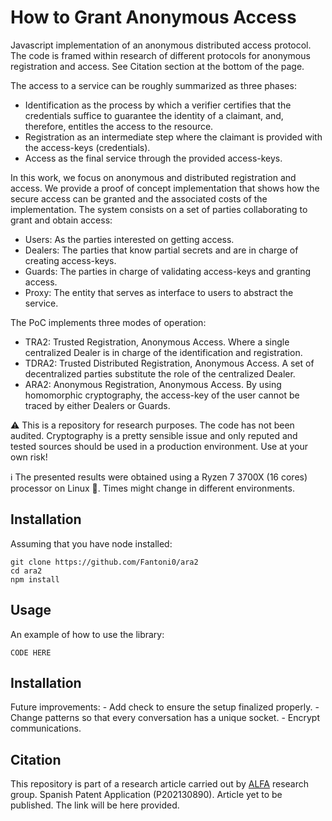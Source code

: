 # How to Grant Anonymous Access
Javascript implementation of an anonymous distributed access protocol.
The code is framed within research of different protocols for anonymous registration and access.
See Citation section at the bottom of the page.

The access to a service can be roughly summarized as three phases:
- Identification as the process by which a verifier certifies that the credentials suffice to guarantee the identity of a claimant, and,
therefore, entitles the access to the resource.
- Registration as an intermediate step where the claimant is provided with the access-keys (credentials).
- Access as the final service through the provided access-keys.

In this work, we focus on anonymous and distributed registration and access.
We provide a proof of concept implementation that shows how the secure access can be granted and the associated costs of the implementation.
The system consists on a set of parties collaborating to grant and obtain access:

- Users: As the parties interested on getting access.
- Dealers: The parties that know partial secrets and are in charge of creating access-keys.
- Guards: The parties in charge of validating access-keys and granting access.
- Proxy: The entity that serves as interface to users to abstract the service.

The PoC implements three modes of operation:

- TRA2: Trusted Registration, Anonymous Access. Where a single centralized Dealer is in charge of the identification and registration.
- TDRA2: Trusted Distributed Registration, Anonymous Access. A set of decentralized parties substitute the role of the centralized Dealer.
- ARA2: Anonymous Registration, Anonymous Access. By using homomorphic cryptography, the access-key of the user cannot be traced by either Dealers or Guards.

:warning: This is a repository for research purposes. The code has not been audited.
Cryptography is a pretty sensible issue and only reputed and tested sources should be used in a production environment.
Use at your own risk!

:information_source: The presented results were obtained using a Ryzen 7 3700X (16 cores) processor on Linux :penguin:.
Times might change in different environments.

## Installation
Assuming that you have node installed:
```
git clone https://github.com/Fantoni0/ara2
cd ara2
npm install
```

## Usage
An example of how to use the library:
```
CODE HERE
```

## Installation
Future improvements:
    - Add check to ensure the setup finalized properly.
    - Change patterns so that every conversation has a unique socket.
    - Encrypt communications.

## Citation
This repository is part of a research article carried out by [ALFA](https://alfa.webs.upv.es/) research group.
Spanish Patent Application (P202130890).
Article yet to be published. The link will be here provided.
